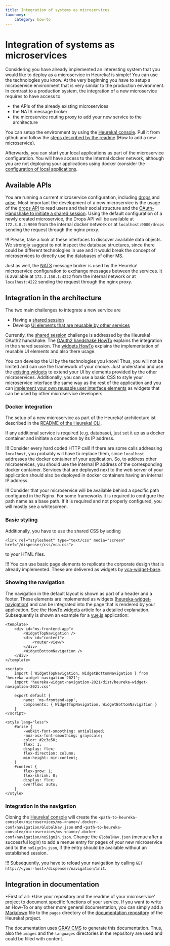 ```yaml
---
title: Integration of systems as microservices
taxonomy:
    category: how-to
---
```

# Integration of systems as microservices
Considering you have already implemented an interesting system that you would like to deploy as a microservice in Heureka! is simple!
You can use the technologies you know. At the very beginning you have to setup a microservice environment that is very similar to the production environment.
In contrast to a production system, the integration of a new microservice requires to have access to 
* the APIs of the already existing microservices
* the NATS message broker
* the microservice routing proxy to add your new service to the architecture

You can setup the environment by using the [Heureka! console](https://github.com/SOTETO/heureka). Pull it from github and follow the [steps described by the readme](https://github.com/SOTETO/heureka#how-to-add-a-new-microservice) (How to add a new microservice). 

Afterwards, you can start your local applications as part of the microservice configuration. You will have access to the internal docker network, although you are not deploying your applications using docker (consider the [configuration of local applications](https://github.com/SOTETO/heureka#configure-local-applications).

## Available APIs
You are running a current microservice configuration, including [drops](https://github.com/SOTETO/drops) and [arise](https://github.com/SOTETO/arise). Most important the development of a new microservice is the usage of the [drops API](https://github.com/SOTETO/drops#webservice) to read users and their social structure and the [OAuth-Handshake to initiate a shared session](https://github.com/SOTETO/drops#oauth2-based-session-handshake).
Using the default configuration of a newly created microservice, the Drops API will be available at `172.3.0.2:9000` from the internal docker network or at `localhost:9000/drops` sending the request through the nginx proxy.

!!! Please, take a look at these interfaces to discover available data objects. We strongly suggest to not inspect the database structures, since there could be different technologies in use and it would break the concept of microservices to directly use the databases of other MS.

Just as well, the [NATS](https://nats.io/) message broker is used by the Heureka! microservice configuration to exchange messages between the services. It is available at `172.3.150.1:4222` from the internal network or at `localhost:4222` sending the request through the nginx proxy.

## Integration in the architecture
The two main challenges to integrate a new service are 
* Having a [shared session](../../architecture/shared-session)
* Develop [UI elements that are reusable by other services](../../architecture/dUIfc#widgets)

Currently, the [shared session](../../architecture/shared-session) challenge is addressed by the Heureka!-OAuth2 handshake. The [OAuth2 handshake HowTo](../oauth2-handshake) explains the integration in the shared session. The [widgets HowTo](../widgets) explains the implementation of reusable UI elements and also there usage.

You can develop the UI by the technologies you know! Thus, you will not be limited and can use the framework of your choice. Just understand and use the [existing widgets](../../architecture/dUIfc#widgets) to extend your UI by elements provided by the other microservices. Additionally, you can use a basic CSS to style your microservice interface the same way as the rest of the application and you can [implement your own reusable user interface elements](../widgets) as widgets that can be used by other microservice developers.

### Docker integration
The setup of a new microservice as part of the Heureka! architecture ist described in the [README of the Heureka! CLI](https://github.com/SOTETO/heureka#how-to-add-a-new-microservice).

If any additional service is required (e.g. database), just set it up as a docker container and initiate a connection by its IP address.

!!! Consider every hard coded HTTP call! If there are some calls addressing `localhost`, you probably will have to replace them, since `localhost` addresses the docker container of your application. So, to address other microservices, you should use the internal IP address of the corresponding docker container. Services that are deployed next to the web server of your application should also be deployed in docker containers having an internal IP address.

!!! Consider that your microservice will be available behind a specific path configured in the Nginx. For some frameworks it is required to configure the path name as a base path. If it is required and not properly configured, you will mostly see a whitescreen.

### Basic styling
Additionally, you have to use the shared CSS by adding
```
<link rel="stylesheet" type="text/css" media="screen" href="/dispenser/css/vca.css">
```
to your HTML files.

!!! You can use basic page elements to replicate the corporate design that is already implemented. These are delivered as widgets by [vca-widget-base](https://github.com/SOTETO/vca-widget-base?target=_blank).

### Showing the navigation
The navigation in the default layout is shown as part of a header and a footer. These elements are implemented as widgets ([heureka-widget-navigation](https://github.com/SOTETO/heureka-widget-navigation-2021?target=_blank)) and can be integrated into the page that is rendered by your application. See the [HowTo widgets](../widgets) article for a detailed explanation. Subsequently is shown an example for a [vue.js](https://vuejs.org/?target=_blank) application:
```
<template>
    <div id="ms-frontend-app">
        <WidgetTopNavigation />
        <div id="content">
            <router-view/>
        </div>
        <WidgetBottomNavigation />
    </div>
</template>

<script>
    import { WidgetTopNavigation, WidgetBottomNavigation } from 'heureka-widget-navigation-2021';
    import 'heureka-widget-navigation-2021/dist/heureka-widget-navigation-2021.css'
    
    export default {
        name: 'ms-frontend-app',
        components: { WidgetTopNavigation, WidgetBottomNavigation }
    }
</script>

<style lang="less">
    #arise {
        -webkit-font-smoothing: antialiased;
        -moz-osx-font-smoothing: grayscale;
        color: #2c3e50;
        flex: 1;
        display: flex;
        flex-direction: column;
        min-height: min-content;
    }
    #content {
        flex-grow: 1;
        flex-shrink: 0;	
        display: flex;
        overflow: auto;
    }
</style>
```

### Integration in the navigation
Cloning the [Heureka! console](https://github.com/SOTETO/heureka) will create the `<path-to-heureka-console>/microservices/ms-<name>/.docker-conf/navigation/GlobalNav.json` and 
`<path-to-heureka-console>/microservices/ms-<name>/.docker-conf/navigation/noSignIn.json`. Change the `GlobalNav.json` (menue after a successful login) to add a menue entry for pages of your new microservice and to the `noSignIn.json`, if the entry should be available without an established session.

!!! Subsequently, you have to reload your navigation by calling `GET http://<your-host>/dispenser/navigation/init`.

## Integration in documentation
*First of all: *Use your repository and the readme of your microservice' project to document specific functions of your service. If you want to write an How-To or 
any other more general documentation, you can simply add a [Markdown](https://www.markdownguide.org/basic-syntax/) file to the `pages` directory of the [documentation 
repository](https://github.com/SOTETO/docu) of the Heureka! project.

The documentation uses [GRAV CMS](https://getgrav.org/) to generate this documentation. Thus, also the `images` and the `languages` directories in the repository are used and could be filled with content.